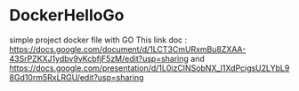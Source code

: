 # DockerHelloGo
simple project docker file with GO
This link doc : https://docs.google.com/document/d/1LCT3CmURxmBu8ZXAA-43SrPZKXJ1ydbv9vKcbfjF5zM/edit?usp=sharing and https://docs.google.com/presentation/d/1L0izCINSobNX_l1XdPcigsU2LYbL98Gd10rm5RxLRGU/edit?usp=sharing
